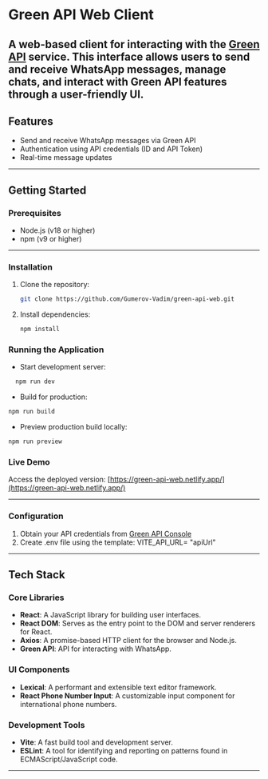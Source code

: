 # Green API Web Client  
A web-based client for interacting with the [Green API](https://green-api.com/) service. This interface allows users to send and receive WhatsApp messages, manage chats, and interact with Green API features through a user-friendly UI.
---
## Features
- Send and receive WhatsApp messages via Green API
- Authentication using API credentials (ID and API Token)
- Real-time message updates

---

## Getting Started
### Prerequisites
- Node.js (v18 or higher)
- npm (v9 or higher)

---

### Installation
1. Clone the repository:
   ```bash
   git clone https://github.com/Gumerov-Vadim/green-api-web.git
   ```
2. Install dependencies:
   ```bash
   npm install
   ``` 

### Running the Application
- Start development server:
```bash
  npm run dev
```
- Build for production:
```bash
npm run build
```
- Preview production build locally:
```bash
npm run preview
```

### Live Demo
Access the deployed version: [https://green-api-web.netlify.app/](https://green-api-web.netlify.app/)

---

### Configuration
1. Obtain your API credentials from [Green API Console](https://console.green-api.com/)
2. Create .env file using the template:
VITE_API_URL= "apiUrl"

---

## Tech Stack

### Core Libraries
- **React**: A JavaScript library for building user interfaces.
- **React DOM**: Serves as the entry point to the DOM and server renderers for React.
- **Axios**: A promise-based HTTP client for the browser and Node.js.
- **Green API**: API for interacting with WhatsApp.

### UI Components
- **Lexical**: A performant and extensible text editor framework.
- **React Phone Number Input**: A customizable input component for international phone numbers.

### Development Tools
- **Vite**: A fast build tool and development server.
- **ESLint**: A tool for identifying and reporting on patterns found in ECMAScript/JavaScript code.

---
